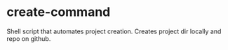 # create-command
Shell script that automates project creation. Creates project dir locally and repo on github.
